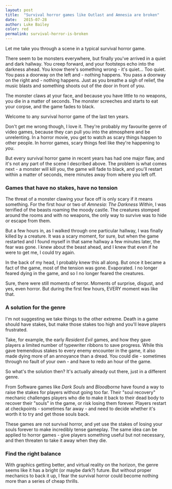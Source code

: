```yaml
---
layout: post
title:  "Survival horror games like Outlast and Amnesia are broken"
date:   2015-07-28
author: Luke Bailey
color: red
permalink: survival-horror-is-broken
---
```

Let me take you through a scene in a typical survival horror game.

There seem to be monsters everywhere, but finally you've arrived in a quiet and dark hallway. You creep forward, and your footsteps echo into the darkness ahead. You know there's something wrong - it's quiet... Too quiet. You pass a doorway on the left and - nothing happens. You pass a doorway on the right and - nothing happens. Just as you breathe a sigh of relief, the music blasts and something shoots out of the door in front of you.

The monster claws at your face, and because you have little to no weapons, you die in a matter of seconds. The monster screeches and starts to eat your corpse, and the game fades to black.

Welcome to any survival horror game of the last ten years.

Don't get me wrong though, I love it. They're probably my favourite genre of video games, because they can pull you into the atmosphere and be unrelenting. In a horror movie, you get to watch as scary things happen to other people. In horror games, scary things feel like they're happening to *you*.

But every survival horror game in recent years has had one major flaw, and it's not any part of the scene I described above. The problem is what comes next - a monster will kill you, the game will fade to black, and you'll restart within a matter of seconds, mere minutes away from where you left off.

### Games that have no stakes, have no tension

The threat of a monster clawing your face off is only scary if it means something. For the first hour or two of _Amnesia: The Darkness Within_, I was terrified of the beasts roaming the moody castle. The creatures stomped around the rooms and with no weapons, the only way to survive was to hide or escape from them.

But a few hours in, as I walked through one particular hallway, I was finally killed by a creature. It was a scary moment, for sure, but when the game restarted and I found myself in that same hallway a few minutes later, the fear was gone. I knew about the beast ahead, and I knew that even if he were to get me, I could try again.

In the back of my head, I probably knew this all along. But once it became a fact of the game, most of the tension was gone. Evaporated. I no longer feared dying in the game, and so I no longer feared the creatures.

Sure, there were still moments of terror. Moments of surprise, disgust, and yes, even horror. But during the first few hours, EVERY moment was like that.

### A solution for the genre

I'm not suggesting we take things to the other extreme. Death in a game should have stakes, but make those stakes too high and you'll leave players frustrated.

Take, for example, the early _Resident Evil_ games, and how they gave players a limited number of typewriter ribbons to save progress. While this gave tremendous stakes to every enemy encounter in the game, it also made dying more of an annoyance than a dread. You could die - sometimes through no fault of your own - and have to redo an hour of the game.

So what's the solution then? It's actually already out there, just in a different genre.

From Software games like _Dark Souls_ and _Bloodborne_ have found a way to raise the stakes for players without going too far. Their "soul recovery" mechanic challenges players who die to make it back to their dead body to recover their "souls" in the game, or risk losing them forever. Players restart at checkpoints - sometimes far away - and need to decide whether it's worth it to try and get those souls back.

These games are not survival horror, and yet use the stakes of losing your souls forever to make incredibly tense gameplay. The same idea can be applied to horror games - give players something useful but not necessary, and then threaten to take it away when they die.

### Find the right balance

With graphics getting better, and virtual reality on the horizon, the genre seems like it has a bright (or maybe dark?) future. But without proper mechanics to back it up, I fear the survival horror could become nothing more than a series of cheap thrills.
